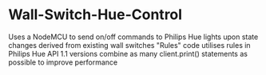 # Wall-Switch-Hue-Control
Uses a NodeMCU to send on/off commands to Philips Hue lights upon state changes derived from existing wall switches
"Rules" code utilises rules in Philips Hue API
1.1 versions combine as many client.print() statements as possible to improve performance
